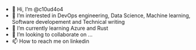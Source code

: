 - 👋 Hi, I’m @c10ud4o4
- 👀 I’m interested in DevOps engineering, Data Science, Machine learning, Software developement and Technical writing 
- 🌱 I’m currently learning Azure and Rust
- 💞️ I’m looking to collaborate on ...
- 📫 How to reach me on linkedin

<!---
c10ud4o4/c10ud4o4 is a ✨ special ✨ repository because its `README.md` (this file) appears on your GitHub profile.
You can click the Preview link to take a look at your changes.
--->
